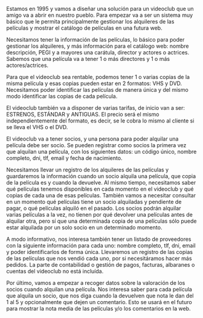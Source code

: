 Estamos en 1995 y vamos a diseñar una solución para un videoclub que un amigo va a abrir en nuestro pueblo. Para empezar va a ser un sistema muy básico que le permita principalmente gestionar los alquileres de las películas y mostrar el catálogo de películas en una futura web.

Necesitamos tener la información de las películas, lo básico para poder gestionar los alquileres, y más información para el catálogo web: nombre descripción, PEGI y a mayores una carátula, director y actores o actrices. Sabemos que una película va a tener 1 o más directores y 1 o más actores/actrices.

Para que el videoclub sea rentable, podemos tener 1 o varias copias de la misma película y esas copias pueden estar en 2 formatos: VHS y DVD. Necesitamos poder identificar las películas de manera única y del mismo modo identificar las copias de cada película.

El videoclub también va a disponer de varias tarifas, de inicio van a ser: ESTRENOS, ESTÁNDAR y ANTIGUAS. El precio será el mismo independientemente del formato, es decir, se le cobra lo mismo al cliente si se lleva el VHS o el DVD.

El videoclub va a tener socios, y una persona para poder alquilar una película debe ser socio. Se pueden registrar como socios la primera vez que alquilan una película, con los siguientes datos: un código único, nombre completo, dni, tlf, email y fecha de nacimiento.

Necesitamos llevar un registro de los alquileres de las películas y guardaremos la información cuando un socio alquila una película, que copia de la película es y cuando la devuelve.
Al mismo tiempo, necesitamos saber qué películas tenemos disponibles en cada momento en el videoclub y qué copias de cada una de esas películas.
También vamos a necesitar consultar en un momento qué películas tiene un socio alquiladas y pendiente de pagar, o qué películas alquiló en el pasado.
Los socios podrán alquilar varias películas a la vez, no tienen por qué devolver una películas antes de alquilar otra, pero sí que una determinada copia de una películas sólo puede estar alquilada por un solo socio en un determinado momento.

A modo informativo, nos interesa también tener un listado de proveedores con la siguiente información para cada uno: nombre completo, tlf, dni, email y poder identificarlos de forma única. Llevaremos un registro de las copias de las películas que nos vendió cada uno, por si necesitáramos hacer más pedidos. La parte de contabilidad o gestión de pagos, facturas, albaranes o cuentas del videoclub no está incluída.

Por último, vamos a empezar a recoger datos sobre la valoración de los socios cuando alquilan una película. Nos interesa saber para cada película que alquila un socio, que nos diga cuando la devuelven que nota le dan del 1 al 5 y opcionalmente que dejen un comentario. Esto se usará en el futuro para mostrar la nota media de las películas y/o los comentarios en la web.
